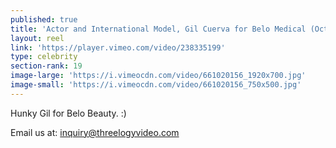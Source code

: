 ```yaml
---
published: true
title: 'Actor and International Model, Gil Cuerva for Belo Medical (October 2017) '
layout: reel
link: 'https://player.vimeo.com/video/238335199'
type: celebrity
section-rank: 19
image-large: 'https://i.vimeocdn.com/video/661020156_1920x700.jpg'
image-small: 'https://i.vimeocdn.com/video/661020156_750x500.jpg'
---
```

Hunky Gil for Belo Beauty. :)

Email us at: inquiry@threelogyvideo.com
